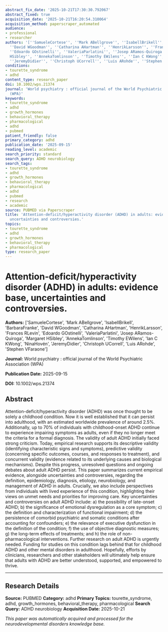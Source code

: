 ```yaml
---
abstract_fix_date: '2025-10-21T17:30:30.792067'
abstract_fixed: true
acquisition_date: '2025-10-21T16:20:54.310064'
acquisition_method: paperscraper_automated
audience:
- professional
- researcher
authors: '[''SamueleCortese'', ''Mark ABellgrove'', ''IsabellBrikell'', ''BarbaraFranke'',
  ''David WGoodman'', ''Catharina AHartman'', ''HenrikLarsson'', ''Frances RLevin'',
  ''Edoardo GOstinelli'', ''ValeriaParlatini'', ''Josep ARamos-Quiroga'', ''Margaret
  HSibley'', ''AnnekaTomlinson'', ''Timothy EWilens'', ''Ian C KWong'', ''NinaHovén'',
  ''JeremyDidier'', ''Christoph UCorrell'', ''Luis ARohde'', ''Stephen VFaraone'']'
conditions:
- tourette_syndrome
- adhd
content_type: research_paper
doi: 10.1002/wps.21374
journal: 'World psychiatry : official journal of the World Psychiatric Association
  (WPA)'
keywords:
- tourette_syndrome
- adhd
- growth_hormones
- behavioral_therapy
- pharmacological
- adhd
- pubmed
patient_friendly: false
primary_category: adhd
publication_date: '2025-09-15'
reading_level: academic
search_priority: standard
search_query: ADHD neurobiology
search_tags:
- tourette_syndrome
- adhd
- growth_hormones
- behavioral_therapy
- pharmacological
- adhd
- pubmed
- research
- academic
source: PUBMED via Paperscraper
title: 'Attention-deficit/hyperactivity disorder (ADHD) in adults: evidence base,
  uncertainties and controversies.'
topics:
- tourette_syndrome
- adhd
- growth_hormones
- behavioral_therapy
- pharmacological
type: research_paper
---
```


# Attention-deficit/hyperactivity disorder (ADHD) in adults: evidence base, uncertainties and controversies.

**Authors:** ['SamueleCortese', 'Mark ABellgrove', 'IsabellBrikell', 'BarbaraFranke', 'David WGoodman', 'Catharina AHartman', 'HenrikLarsson', 'Frances RLevin', 'Edoardo GOstinelli', 'ValeriaParlatini', 'Josep ARamos-Quiroga', 'Margaret HSibley', 'AnnekaTomlinson', 'Timothy EWilens', 'Ian C KWong', 'NinaHovén', 'JeremyDidier', 'Christoph UCorrell', 'Luis ARohde', 'Stephen VFaraone']

**Journal:** World psychiatry : official journal of the World Psychiatric Association (WPA)

**Publication Date:** 2025-09-15

**DOI:** 10.1002/wps.21374

## Abstract

Attention-deficit/hyperactivity disorder (ADHD) was once thought to be solely a childhood condition. Now it is well established that it can persist into adulthood, with an estimated worldwide prevalence of around 2.5%. Additionally, up to 70% of individuals with childhood-onset ADHD continue to experience impairing symptoms as adults, even if they no longer meet the criteria for a formal diagnosis. The validity of adult ADHD initially faced strong criticism. Today, empirical research supports its descriptive validity (identifying characteristic signs and symptoms), predictive validity (concerning specific outcomes, courses, and responses to treatment), and concurrent validity (evidence related to its underlying causes and biological mechanisms). Despite this progress, unresolved questions and ongoing debates about adult ADHD persist. This paper summarizes current empirical evidence, alongside uncertainties and controversies, regarding the definition, epidemiology, diagnosis, etiology, neurobiology, and management of ADHD in adults. Crucially, we also include perspectives from individuals with lived experience of this condition, highlighting their views on unmet needs and priorities for improving care. Key uncertainties and controversies on adult ADHD include: a) the possibility of late-onset ADHD; b) the significance of emotional dysregulation as a core symptom; c) the definition and characterization of functional impairment; d) the persistence of comorbid psychiatric and somatic conditions after accounting for confounders; e) the relevance of executive dysfunction in the definition of the condition; f) the use of objective diagnostic measures; g) the long-term effects of treatments; and h) the role of non-pharmacological interventions. Further research on adult ADHD is urgently needed. Funding for studies on this condition lags behind that for childhood ADHD and other mental disorders in adulthood. Hopefully, efforts by clinicians, researchers and other stakeholders will ultimately help ensure that adults with ADHD are better understood, supported, and empowered to thrive.

---

## Research Details

**Source:** PUBMED
**Category:** adhd
**Primary Topics:** tourette_syndrome, adhd, growth_hormones, behavioral_therapy, pharmacological
**Search Query:** ADHD neurobiology
**Acquisition Date:** 2025-10-21

*This paper was automatically acquired and processed for the neurodevelopmental disorders knowledge base.*
